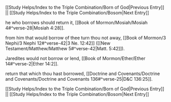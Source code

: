 [[Study Helps/Index to the Triple Combination/Born of God|Previous Entry]]  ||  [[Study Helps/Index to the Triple Combination/Bosom|Next Entry]]

 he who borrows should return it, [[Book of Mormon/Mosiah/Mosiah 4#^verse-28|Mosiah 4:28]].

 from him that would borrow of thee turn thou not away, [[Book of Mormon/3 Nephi/3 Nephi 12#^verse-42|3 Ne. 12:42]] ([[New Testament/Matthew/Matthew 5#^verse-42|Matt. 5:42]]).

 Jaredites would not borrow or lend, [[Book of Mormon/Ether/Ether 14#^verse-2|Ether 14:2]].

 return that which thou hast borrowed, [[Doctrine and Covenants/Doctrine and Covenants/Doctrine and Covenants 136#^verse-25|D&C 136:25]].

[[Study Helps/Index to the Triple Combination/Born of God|Previous Entry]]  ||  [[Study Helps/Index to the Triple Combination/Bosom|Next Entry]]
